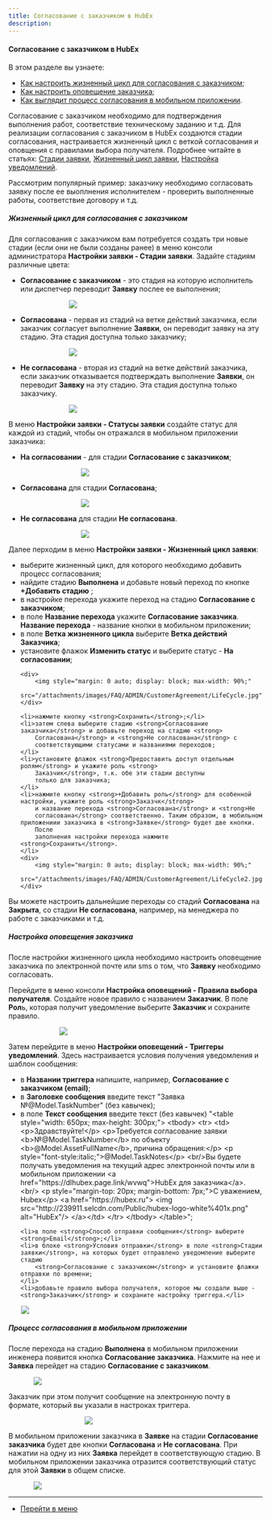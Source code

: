 ```yaml
---
title: Согласование с заказчиком в HubEx
description:
---
```


#### Согласование с заказчиком в HubEx
В этом разделе вы узнаете:
<html>
<meta charset="utf-8">
<ul>
    <li><a href="#customeragreement">Как настроить жизненный цикл для согласования с заказчиком</a>;</li>
    <li><a href="#message">Как настроить оповещение заказчика</a>;</li>
    <li><a href="#mobile">Как выглядит процесс согласования в мобильном приложении</a>.</li>
</ul>
</html>
<body>

<p>Согласование с заказчиком необходимо для подтверждения выполнения работ, соответствие техническому заданию и т.д. Для
    реализации согласования с заказчиком в HubEx создаются стадии согласования, настраивается жизненный цикл с веткой
    согласования и оповщения с правилами выбора получателя. Подробнее читайте в статьях: <a
            href="https://wiki.hubex.ru/docs/FAQ/RU/admin/StageType.html">Стадии заявки</a>,
    <a href="https://wiki.hubex.ru/docs/FAQ/RU/admin/TicketLifeCycle.html">Жизненный цикл заявки</a>, <a
            href="https://wiki.hubex.ru/docs/FAQ/RU/admin/Notifications.html">Настройка уведомлений</a>. </p>
<p>Рассмотрим популярный пример: заказчику необходимо согласовать заявку после ее выоплнения исполнителем - проверить
    выполненные работы, соответствие договору и т.д.</p>

<h5 id="customeragreement">Жизненный цикл для согласования с заказчиком</h5>
<p>Для согласования с заказчиком вам потребуется создать три новые стадии (если они не были созданы ранее) в меню
    консоли администратора <strong>Настройки заявки - Стадии заявки</strong>. Задайте стадиям различные цвета:</p>
<ul>
    <li><strong>Согласование с заказчиком</strong> - это стадия на которую исполнитель или диспетчер переводит <strong>Заявку</strong>
        послее ее
        выполнения;
    </li>
  <p>  <div>
        <img style="margin: 0 auto; display: block; max-width: 60%;"
             src="/attachments/images/FAQ/ADMIN/CustomerAgreement/StageAgreement.jpg"/>
    </div></p>
    <li><strong>Согласована</strong> - первая из стадий на ветке действий заказчика, если заказчик согласует выполнение
        <strong>Заявки</strong>, он
        переводит заявку на эту стадию. Эта стадия доступна только заказчику;
    </li>
  <p>  <div>
        <img style="margin: 0 auto; display: block; max-width: 60%;"
             src="/attachments/images/FAQ/ADMIN/CustomerAgreement/StageAgreement2.jpg"/>
    </div></p>
    <li><strong>Не согласована</strong> - вторая из стадий на ветке действий заказчика, если заказчик отказывается
        подтверждать
        выполнение <strong>Заявки</strong>, он
        переводит <strong>Заявку</strong> на эту стадию. Эта стадия доступна только заказчику.
    </li>
  <p>  <div>
        <img style="margin: 0 auto; display: block; max-width: 60%;"
             src="/attachments/images/FAQ/ADMIN/CustomerAgreement/StageAgreement3.jpg"/>
    </div></p>
</ul>
<p>В меню <strong>Настройки заявки - Статусы заявки</strong> создайте статус для каждой из стадий, чтобы он отражался в
    мобильном
    приложении заказчика:</p>
<ul>
    <li><strong>На согласовании</strong> - для стадии <strong>Согласование с заказчиком</strong>;
    </li>
    <p><div>
        <img style="margin: 0 auto; display: block; max-width: 50%;"
             src="/attachments/images/FAQ/ADMIN/CustomerAgreement/Status.jpg"/>
    </div></p>
    <li><strong>Согласована</strong> для стадии <strong>Согласована</strong>;
    </li>
   <p> <div>
        <img style="margin: 0 auto; display: block; max-width: 50%;"
             src="/attachments/images/FAQ/ADMIN/CustomerAgreement/Status2.jpg"/>
    </div></p>
    <li><strong>Не согласована</strong> для стадии <strong>Не согласована</strong>.
    </li>
 <p>   <div>
        <img style="margin: 0 auto; display: block; max-width: 50%;"
             src="/attachments/images/FAQ/ADMIN/CustomerAgreement/Status3.jpg"/>
    </div></p>
</ul>
<p>Далее перходим в меню <strong>Настройки заявки - Жизненный цикл заявки</strong>: </p>
<ul>
    <li>выберите жизненный цикл, для которого необходимо
        добавить процесс согласования;
    </li>
    <li>найдите стадию <strong>Выполнена</strong> и добавьте новый переход по кнопке <strong>+Добавить стадию</strong>
        ;
    </li>
    <li>в настройке перехода укажите переход на стадию <strong>Согласование с заказчиком</strong>;</li>
    <li>в поле <strong>Название перехода</strong> укажите <strong>Согласование заказчика</strong>. <strong>Название
        перехода</strong> - название кнопки в мобильном
        приложении;
    </li>
    <li>в поле <strong>Ветка жизненного цикла</strong> выберите <strong>Ветка действий Заказчика</strong>;</li>
    <li>установите флажок <strong>Изменить статус</strong> и выберите статус - <strong>На согласовании</strong>;</li>

    <div>
        <img style="margin: 0 auto; display: block; max-width: 90%;"
             src="/attachments/images/FAQ/ADMIN/CustomerAgreement/LifeCycle.jpg"/>
    </div>

    <li>нажмите кнопку <strong>Сохранить</strong>;</li>
    <li>затем слева выберите стадию <strong>Согласование заказчика</strong> и добавьте переход на стадию <strong>
        Согласована</strong> и <strong>Не согласована</strong> с
        соответствующими статусами и названиями переходов;
    </li>
    <li>установите флажок <strong>Предоставить доступ отдельным ролям</strong> и укажите роль <strong>
        Заказчик</strong>, т.к. обе эти стадии доступны
        только для заказчика;
    </li>
    <li>нажмите кнопку <strong>+Добавить роль</strong> для особенной настройки, укажите роль <strong>Заказчк</strong>
        и название перехода <strong>Согласована</strong> и <strong>Не
        согласована</strong> соответственно. Таким образом, в мобильном приложениии заказчика в <strong>Заявке</strong> будет две кнопки.
        После
        заполнения настройки перехода нажмите <strong>Сохранить</strong>.
    </li>
    <div>
        <img style="margin: 0 auto; display: block; max-width: 90%;"
             src="/attachments/images/FAQ/ADMIN/CustomerAgreement/LifeCycle2.jpg"/>
    </div>


</ul>
<p>Вы можете настроить дальнейшие переходы со стадий <strong>Согласована</strong> на <strong>Закрыта</strong>, со стадии <strong>Не согласована</strong>,
    например, на менеджера по работе с заказчиками и т.д.</p>

<h5 id="message">Настройка оповещения заказчика</h5>
<p>После настройки жизненного цикла необходимо настроить оповещение заказчика по электронной почте или sms о том, что
    <strong>Заявку</strong> необходимо согласовать.</p>
<p>Перейдите в меню консоли <strong>Настройка оповещений - Правила выбора получателя</strong>. Создайте новое правило с названием
    <strong>Заказчик</strong>. В поле <strong>Рол</strong>ь, которая получит уведомление выберите <strong>Заказчик</strong> и сохраните правило.</p>
<div>
    <img style="margin: 0 auto; display: block; max-width: 60%;"
         src="/attachments/images/FAQ/ADMIN/CustomerAgreement/Rule.jpg"/>
</div>

<p>Затем перейдите в меню <strong>Настройки оповещений - Триггеры уведомлений</strong>. Здесь настраивается условия получения уведомления
    и шаблон сообщения:</p>
<ul>
    <li>в <strong>Названии триггера</strong> напишите, например, <strong>Согласование с заказчиком (email)</strong>;</li>
    <li>в <strong>Заголовке сообщения</strong> введите текст "Заявка №@Model.TaskNumber" (без кавычек);</li>
    <li>в поле <strong>Текст сообщения</strong> введите текст (без кавычек) "&lt;table style="width: 650px; max-height: 300px;">
        &lt;tbody&gt;
        &lt;tr&gt;
        &lt;td&gt; &lt;p&gt;Здравствуйте!&lt;/p&gt;
        &lt;p&gt;Требуется согласование заявки &lt;b&gt;№@Model.TaskNumber&lt;/b&gt; по объекту &lt;b&gt;@Model.AssetFullName&lt;/b&gt;,
        причина обращения:&lt;/p&gt;
        &lt;p style="font-style:italic;"&gt;@Model.TaskNotes&lt;/p&gt; &lt;br/&gt;Вы будете получать уведомления на
        текущий
        адрес электронной почты или в мобильном приложении &lt;a href="https://dlhubex.page.link/wvwq"&gt;HubEx
        для заказчика&lt;/a&gt;.&lt;br/&gt;
        &lt;p style="margin-top: 20px; margin-bottom: 7px;"&gt;C уважением, Hubex&lt;/p&gt; &lt;a
        href="https://hubex.ru"&gt; &lt;img src="http://239911.selcdn.com/Public/hubex-logo-white%401x.png"
        alt="HubEx"/&gt; &lt;/a>&lt;/td&gt;
        &lt;/tr&gt;
        &lt;/tbody&gt;
        &lt;/table&gt;";
    </li>

    <li>в поле <strong>Способ отправки сообщения</strong> выберите <strong>Email</strong>;</li>
    <li>в блоке <strong>Условия отправки</strong> в поле <strong>Стадии заявки</strong>, на которых будет отправлено уведомление выберите стадию
        <strong>Согласование с заказчиком</strong> и установите флажки отправки по времени;
    </li>
    <li>добавьте правило выбора получателя, которое мы создали выше - <strong>Заказчик</strong> и сохраните настройку триггера.</li>
</ul>
<div>
    <img style="margin: 0 auto; display: block; max-width: 90%;"
         src="/attachments/images/FAQ/ADMIN/CustomerAgreement/Message.jpg"/>
</div>

<h5 id="mobile">Процесс согласования в мобильном приложении</h5>
<p>После перехода на стадию <strong>Выполнена</strong> в мобильном приложении инженера появится кнопка <strong>Согласование заказчика</strong>. Нажмите на
    нее и <strong>Заявка</strong> перейдет на стадию <strong>Согласование с заказчиком</strong>.</p>
<div>
    <img style="margin: 0 auto; display: block; max-width: 80%;"
         src="/attachments/images/FAQ/ADMIN/CustomerAgreement/Mobile.jpg"/>
</div>

<p>Заказчик при этом получит сообщение на электронную почту в формате, который вы указали в настроках триггера.</p>
<div>
    <img style="margin: 0 auto; display: block; max-width: 40%;"
         src="/attachments/images/FAQ/ADMIN/CustomerAgreement/Mobile2.jpg"/>
</div>
<p>В мобильном приложении заказчика в <strong>Заявке</strong> на стадии <strong>Согласование заказчика</strong> будет две кнопки <strong>Согласована</strong> и <strong>Не
    согласована</strong>. При нажатии на одну из них <strong>Заявка</strong> перейдет в соответствующую стадию. В мобильном приложении заказчика
    отразится соответствующий статус для этой <strong>Заявки</strong>
    в общем списке.</p>
<div>
    <img style="margin: 0 auto; display: block; max-width: 80%;"
         src="/attachments/images/FAQ/ADMIN/CustomerAgreement/Mobile3.jpg"/>
</div>

</body>


____
- [Перейти в меню](http://wiki.hubex.ru)
